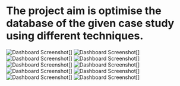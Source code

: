 # The project aim is optimise the database of the given case study using different techniques.
![Dashboard Screenshot](snapshots/1.png)[]
![Dashboard Screenshot](snapshots/2.png)[]
![Dashboard Screenshot](snapshots/3.png)[]
![Dashboard Screenshot](snapshots/5.png)[]
![Dashboard Screenshot](snapshots/6.png)[]
![Dashboard Screenshot](snapshots/7.png)[]
![Dashboard Screenshot](snapshots/8.png)[]
![Dashboard Screenshot](snapshots/9.png)[]
![Dashboard Screenshot](snapshots/10.png)[]
![Dashboard Screenshot](snapshots/11.png)[]

